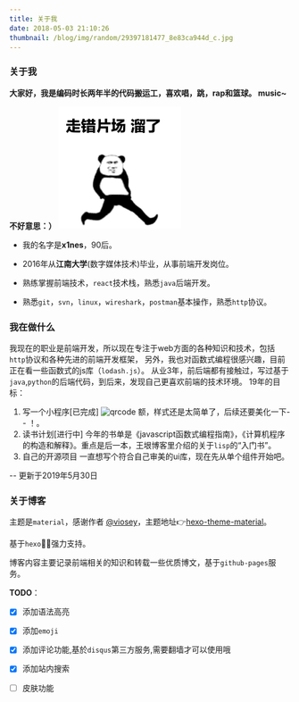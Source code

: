 ```yaml
---
title: 关于我
date: 2018-05-03 21:10:26
thumbnail: /blog/img/random/29397181477_8e83ca944d_c.jpg
---
```

> 

### 关于我

  **大家好，我是编码时长两年半的代码搬运工，喜欢唱，跳，rap和篮球。 music~**

 **不好意思：）**
 ![gif](/img/oT1JGQjh.gif)

- 我的名字是**x1nes**，90后。

- 2016年从**江南大学**(数字媒体技术)毕业，从事前端开发岗位。

- 熟练掌握前端技术，`react`技术栈，熟悉`java`后端开发。

- 熟悉`git`，`svn`，`linux`，`wireshark`，`postman`基本操作，熟悉`http`协议。

### 我在做什么  

  我现在的职业是前端开发，所以现在专注于web方面的各种知识和技术，包括`http`协议和各种先进的前端开发框架，
  另外，我也对函数式编程很感兴趣，目前正在看一些函数式的js库（`lodash.js`）。
  从业3年，前后端都有接触过，写过基于`java`,`python`的后端代码，到后来，发现自己更喜欢前端的技术环境。
  19年的目标：
  1. 写一个小程序[已完成]
  ![qrcode](https://wx2.sinaimg.cn/orj360/bca3c023gy1g3in6t145pj207607675g.jpg)
  额，样式还是太简单了，后续还要美化一下- - ！。
  2. 读书计划[进行中]
  今年的书单是《javascript函数式编程指南》，《计算机程序的构造和解释》。重点是后一本，王垠博客里介绍的关于`lisp`的“入门书”。
  3. 自己的开源项目
  一直想写个符合自己审美的ui库，现在先从单个组件开始吧。

  -- 更新于2019年5月30日
  


### 关于博客

主题是`material`，感谢作者 [@viosey](https://github.com/viosey)，主题地址:point_right:[hexo-theme-material](https://github.com/viosey/hexo-theme-material/)。

基于`hexo`:clap::clap:强力支持。

博客内容主要记录前端相关的知识和转载一些优质博文，基于`github-pages`服务。

**TODO**：

- [x] 添加语法高亮
- [x] 添加`emoji`
- [x] 添加评论功能,基於`disqus`第三方服务,需要翻墙才可以使用哦
- [x] 添加站内搜索
- [ ] 皮肤功能



